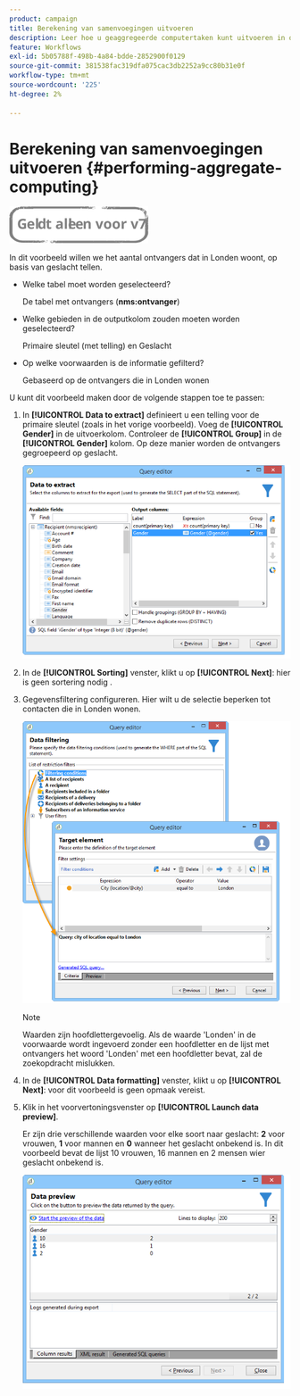 ```yaml
---
product: campaign
title: Berekening van samenvoegingen uitvoeren
description: Leer hoe u geaggregeerde computertaken kunt uitvoeren in query's
feature: Workflows
exl-id: 5b05788f-498b-4a84-bdde-2852900f0129
source-git-commit: 381538fac319dfa075cac3db2252a9cc80b31e0f
workflow-type: tm+mt
source-wordcount: '225'
ht-degree: 2%

---
```


# Berekening van samenvoegingen uitvoeren {#performing-aggregate-computing}

![](../../assets/v7-only.svg)

In dit voorbeeld willen we het aantal ontvangers dat in Londen woont, op basis van geslacht tellen.

* Welke tabel moet worden geselecteerd?

   De tabel met ontvangers (**nms:ontvanger**)

* Welke gebieden in de outputkolom zouden moeten worden geselecteerd?

   Primaire sleutel (met telling) en Geslacht

* Op welke voorwaarden is de informatie gefilterd?

   Gebaseerd op de ontvangers die in Londen wonen

U kunt dit voorbeeld maken door de volgende stappen toe te passen:

1. In **[!UICONTROL Data to extract]** definieert u een telling voor de primaire sleutel (zoals in het vorige voorbeeld). Voeg de **[!UICONTROL Gender]** in de uitvoerkolom. Controleer de **[!UICONTROL Group]** in de **[!UICONTROL Gender]** kolom. Op deze manier worden de ontvangers gegroepeerd op geslacht.

   ![](assets/query_editor_nveau_27.png)

1. In de **[!UICONTROL Sorting]** venster, klikt u op **[!UICONTROL Next]**: hier is geen sortering nodig .
1. Gegevensfiltering configureren. Hier wilt u de selectie beperken tot contacten die in Londen wonen.

   ![](assets/query_editor_22.png)

   >[!NOTE]
   >
   >Waarden zijn hoofdlettergevoelig. Als de waarde &#39;Londen&#39; in de voorwaarde wordt ingevoerd zonder een hoofdletter en de lijst met ontvangers het woord &#39;Londen&#39; met een hoofdletter bevat, zal de zoekopdracht mislukken.

1. In de **[!UICONTROL Data formatting]** venster, klikt u op **[!UICONTROL Next]**: voor dit voorbeeld is geen opmaak vereist.
1. Klik in het voorvertoningsvenster op **[!UICONTROL Launch data preview]**.

   Er zijn drie verschillende waarden voor elke soort naar geslacht: **2** voor vrouwen, **1** voor mannen en **0** wanneer het geslacht onbekend is. In dit voorbeeld bevat de lijst 10 vrouwen, 16 mannen en 2 mensen wier geslacht onbekend is.

   ![](assets/query_editor_agregat_04.png)
